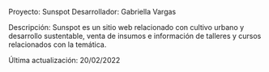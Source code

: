 Proyecto: Sunspot
Desarrollador: Gabriella Vargas

Descripción: Sunspot es un sitio web relacionado con cultivo urbano y desarrollo sustentable, venta de insumos e información de talleres y cursos relacionados con la temática.

Última actualización: 20/02/2022
